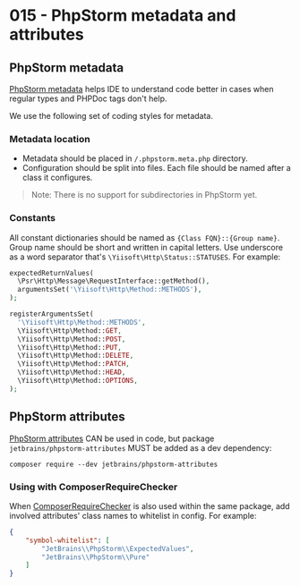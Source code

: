 # 015 - PhpStorm metadata and attributes

## PhpStorm metadata

[PhpStorm metadata](https://www.jetbrains.com/help/phpstorm/ide-advanced-metadata.html) helps IDE to understand
code better in cases when regular types and PHPDoc tags don't help.

We use the following set of coding styles for metadata.

### Metadata location

- Metadata should be placed in `/.phpstorm.meta.php` directory.
- Configuration should be split into files. Each file should be named after a class it configures.

> Note: There is no support for subdirectories in PhpStorm yet.

### Constants 

All constant dictionaries should be named as `{Class FQN}::{Group name}`. Group name should be short and written in
capital letters.
Use underscore as a word separator that's `\Yiisoft\Http\Status::STATUSES`. For example:

```php
expectedReturnValues(
  \Psr\Http\Message\RequestInterface::getMethod(),
  argumentsSet('\Yiisoft\Http\Method::METHODS'),
);

registerArgumentsSet(
  '\Yiisoft\Http\Method::METHODS',
  \Yiisoft\Http\Method::GET,
  \Yiisoft\Http\Method::POST,
  \Yiisoft\Http\Method::PUT,
  \Yiisoft\Http\Method::DELETE,
  \Yiisoft\Http\Method::PATCH,
  \Yiisoft\Http\Method::HEAD,
  \Yiisoft\Http\Method::OPTIONS,
);
```

## PhpStorm attributes

[PhpStorm attributes](https://github.com/JetBrains/phpstorm-attributes) CAN be used in code, but package 
`jetbrains/phpstorm-attributes` MUST be added as a dev dependency:

```shell
composer require --dev jetbrains/phpstorm-attributes
```

### Using with ComposerRequireChecker

When [ComposerRequireChecker](https://github.com/maglnet/ComposerRequireChecker) is also used within the same package, 
add involved attributes' class names to whitelist in config. For example:

```json
{
    "symbol-whitelist": [
        "JetBrains\\PhpStorm\\ExpectedValues",
        "JetBrains\\PhpStorm\\Pure"
    ]
}
```
